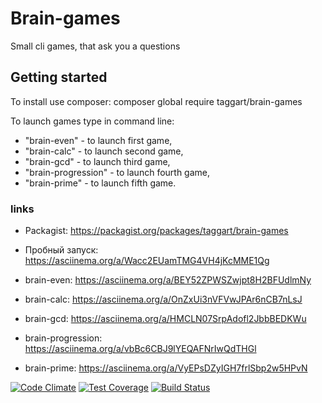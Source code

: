 # Brain-games
Small cli games, that ask you a questions

## Getting started
To install use composer:
composer global require taggart/brain-games

To launch games type in command line:
* "brain-even" - to launch first game,
* "brain-calc" - to launch second game,
* "brain-gcd" - to launch third game,
* "brain-progression" - to launch fourth game,
* "brain-prime" - to launch fifth game.

### links

* Packagist: https://packagist.org/packages/taggart/brain-games

* Пробный запуск: https://asciinema.org/a/Wacc2EUamTMG4VH4jKcMME1Qg
* brain-even: https://asciinema.org/a/BEY52ZPWSZwjpt8H2BFUdlmNy
* brain-calc: https://asciinema.org/a/OnZxUi3nVFVwJPAr6nCB7nLsJ
* brain-gcd: https://asciinema.org/a/HMCLN07SrpAdofl2JbbBEDKWu
* brain-progression: https://asciinema.org/a/vbBc6CBJ9lYEQAFNrIwQdTHGl
* brain-prime: https://asciinema.org/a/VyEPsDZyIGH7frlSbp2w5HPvN

[![Code Climate](https://api.codeclimate.com/v1/badges/13151ace08272d312d42/maintainability)](https://codeclimate.com/github/DmitryLT/project-lvl1-s408/maintainability)
[![Test Coverage](https://api.codeclimate.com/v1/badges/13151ace08272d312d42/test_coverage)](https://codeclimate.com/github/DmitryLT/project-lvl1-s408/test_coverage)
[![Build Status](https://travis-ci.org/DmitryLT/project-lvl1-s408.svg?branch=master)](https://travis-ci.org/DmitryLT/project-lvl1-s408)
